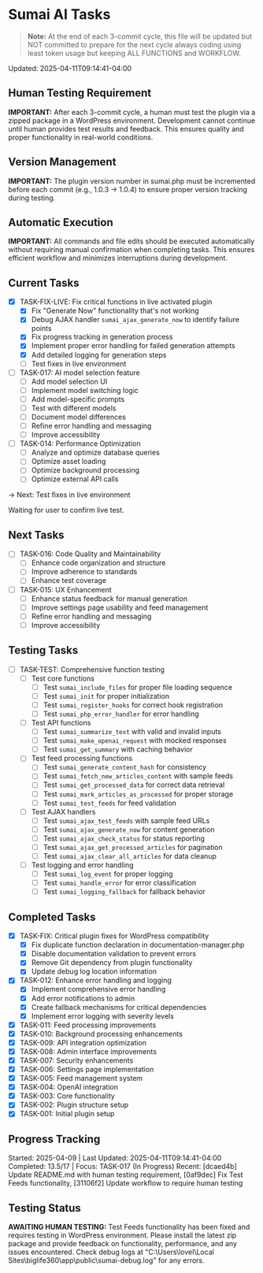 # Sumai AI Tasks

> **Note:** At the end of each 3-commit cycle, this file will be updated but NOT committed to prepare for the next cycle always coding using least token usage but keeping ALL FUNCTIONS and WORKFLOW.

Updated: 2025-04-11T09:14:41-04:00

## Human Testing Requirement
**IMPORTANT:** After each 3-commit cycle, a human must test the plugin via a zipped package in a WordPress environment. Development cannot continue until human provides test results and feedback. This ensures quality and proper functionality in real-world conditions.

## Version Management
**IMPORTANT:** The plugin version number in sumai.php must be incremented before each commit (e.g., 1.0.3 → 1.0.4) to ensure proper version tracking during testing.

## Automatic Execution
**IMPORTANT:** All commands and file edits should be executed automatically without requiring manual confirmation when completing tasks. This ensures efficient workflow and minimizes interruptions during development.

## Current Tasks
- [x] TASK-FIX-LIVE: Fix critical functions in live activated plugin
  - [x] Fix "Generate Now" functionality that's not working
  - [x] Debug AJAX handler `sumai_ajax_generate_now` to identify failure points
  - [x] Fix progress tracking in generation process
  - [x] Implement proper error handling for failed generation attempts
  - [x] Add detailed logging for generation steps
  - [ ] Test fixes in live environment
- [ ] TASK-017: AI model selection feature
  - [ ] Add model selection UI
  - [ ] Implement model switching logic
  - [ ] Add model-specific prompts
  - [ ] Test with different models
  - [ ] Document model differences
  - [ ] Refine error handling and messaging
  - [ ] Improve accessibility
- [ ] TASK-014: Performance Optimization
  - [ ] Analyze and optimize database queries
  - [ ] Optimize asset loading
  - [ ] Optimize background processing
  - [ ] Optimize external API calls

→ Next: Test fixes in live environment

Waiting for user to confirm live test.

## Next Tasks
- [ ] TASK-016: Code Quality and Maintainability
  - [ ] Enhance code organization and structure
  - [ ] Improve adherence to standards
  - [ ] Enhance test coverage
- [ ] TASK-015: UX Enhancement
  - [ ] Enhance status feedback for manual generation
  - [ ] Improve settings page usability and feed management
  - [ ] Refine error handling and messaging
  - [ ] Improve accessibility

## Testing Tasks
- [ ] TASK-TEST: Comprehensive function testing
  - [ ] Test core functions
    - [ ] Test `sumai_include_files` for proper file loading sequence
    - [ ] Test `sumai_init` for proper initialization
    - [ ] Test `sumai_register_hooks` for correct hook registration
    - [ ] Test `sumai_php_error_handler` for error handling
  - [ ] Test API functions
    - [ ] Test `sumai_summarize_text` with valid and invalid inputs
    - [ ] Test `sumai_make_openai_request` with mocked responses
    - [ ] Test `sumai_get_summary` with caching behavior
  - [ ] Test feed processing functions
    - [ ] Test `sumai_generate_content_hash` for consistency
    - [ ] Test `sumai_fetch_new_articles_content` with sample feeds
    - [ ] Test `sumai_get_processed_data` for correct data retrieval
    - [ ] Test `sumai_mark_articles_as_processed` for proper storage
    - [ ] Test `sumai_test_feeds` for feed validation
  - [ ] Test AJAX handlers
    - [ ] Test `sumai_ajax_test_feeds` with sample feed URLs
    - [ ] Test `sumai_ajax_generate_now` for content generation
    - [ ] Test `sumai_ajax_check_status` for status reporting
    - [ ] Test `sumai_ajax_get_processed_articles` for pagination
    - [ ] Test `sumai_ajax_clear_all_articles` for data cleanup
  - [ ] Test logging and error handling
    - [ ] Test `sumai_log_event` for proper logging
    - [ ] Test `sumai_handle_error` for error classification
    - [ ] Test `sumai_logging_fallback` for fallback behavior

## Completed Tasks
- [x] TASK-FIX: Critical plugin fixes for WordPress compatibility
  - [x] Fix duplicate function declaration in documentation-manager.php
  - [x] Disable documentation validation to prevent errors
  - [x] Remove Git dependency from plugin functionality
  - [x] Update debug log location information
- [x] TASK-012: Enhance error handling and logging
  - [x] Implement comprehensive error handling
  - [x] Add error notifications to admin
  - [x] Create fallback mechanisms for critical dependencies
  - [x] Implement error logging with severity levels
- [x] TASK-011: Feed processing improvements
- [x] TASK-010: Background processing enhancements
- [x] TASK-009: API integration optimization
- [x] TASK-008: Admin interface improvements
- [x] TASK-007: Security enhancements
- [x] TASK-006: Settings page implementation
- [x] TASK-005: Feed management system
- [x] TASK-004: OpenAI integration
- [x] TASK-003: Core functionality
- [x] TASK-002: Plugin structure setup
- [x] TASK-001: Initial plugin setup

## Progress Tracking
Started: 2025-04-09 | Last Updated: 2025-04-11T09:14:41-04:00
Completed: 13.5/17 | Focus: TASK-017 (In Progress)
Recent: [dcaed4b] Update README.md with human testing requirement, [0af9dec] Fix Test Feeds functionality, [31106f2] Update workflow to require human testing

## Testing Status
**AWAITING HUMAN TESTING:** Test Feeds functionality has been fixed and requires testing in WordPress environment. Please install the latest zip package and provide feedback on functionality, performance, and any issues encountered. Check debug logs at "C:\Users\lovel\Local Sites\biglife360\app\public\sumai-debug.log" for any errors.